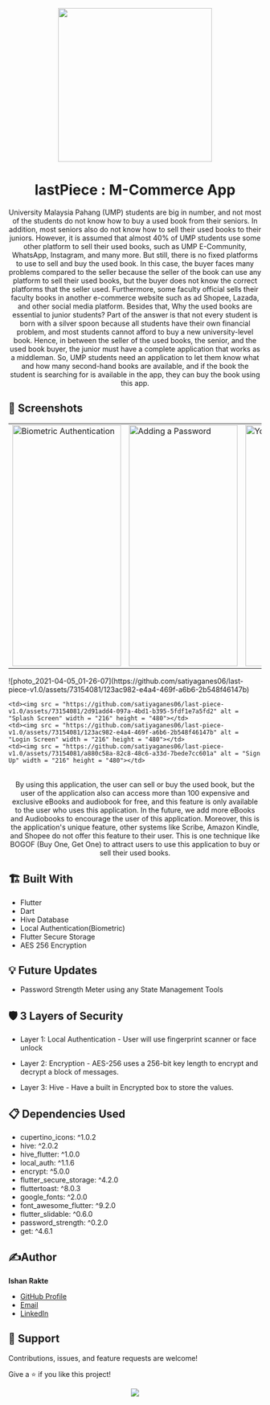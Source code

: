 

<p align="center">
<img src="https://github.com/satiyaganes06/last-piece-v1.0/assets/73154081/1c24425d-d188-4db7-af5d-d636b2b6a379" width = "306"  class="center">
</p>
<h1 align="center">lastPiece : M-Commerce App</h1>

<p align="center">University Malaysia Pahang (UMP) students are big in number, and not most of the students do not know how to buy a used book from their seniors. In addition, most seniors also do not know how to sell their used books to their juniors. However, it is assumed that almost 40% of UMP students use some other platform to sell their used books, such as UMP E-Community, WhatsApp, Instagram, and many more.  But still, there is no fixed platforms to use to sell and buy the used book. In this case, the buyer faces many problems compared to the seller because the seller of the book can use any platform to sell their used books, but the buyer does not know the correct platforms that the seller used. Furthermore, some faculty official sells their faculty books in another e-commerce website such as ad Shopee, Lazada, and other social media platform. Besides that, Why the used books are essential to junior students? Part of the answer is that not every student is born with a silver spoon because all students have their own financial problem, and most students cannot afford to buy a new university-level book.
Hence, in between the seller of the used books, the senior, and the used book buyer, the junior must have a complete application that works as a middleman. So, UMP students need an application to let them know what and how many second-hand books are available, and if the book the student is searching for is available in the app, they can buy the book using this app. </p>

## 📱 Screenshots

<table>
  <tr>
    <td><img src = "https://github.com/IshanRakte/flutter_password_manager/blob/main/screenshots/Screenshot_20220614-202411.jpg" alt = "Biometric Authentication" width = "216" height = "480"></td>
    <td><img src = "https://github.com/IshanRakte/flutter_password_manager/blob/main/screenshots/Screenshot_20220614-202715.jpg" alt = "Adding a Password" width = "216" height = 480"></td>
    <td><img src = "https://github.com/IshanRakte/flutter_password_manager/blob/main/screenshots/Screenshot_20220614-202622.jpg" alt = "Your Passwords" width = "216" height = "480"></td>
  </tr>
</table>
<table>
  <tr>![photo_2021-04-05_01-26-07](https://github.com/satiyaganes06/last-piece-v1.0/assets/73154081/123ac982-e4a4-469f-a6b6-2b548f46147b)

    <td><img src = "https://github.com/satiyaganes06/last-piece-v1.0/assets/73154081/2d91add4-097a-4bd1-b395-5fdf1e7a5fd2" alt = "Splash Screen" width = "216" height = "480"></td>
    <td><img src = "https://github.com/satiyaganes06/last-piece-v1.0/assets/73154081/123ac982-e4a4-469f-a6b6-2b548f46147b" alt = "Login Screen" width = "216" height = "480"></td>
    <td><img src = "https://github.com/satiyaganes06/last-piece-v1.0/assets/73154081/a880c58a-82c8-48c6-a33d-7bede7cc601a" alt = "Sign Up" width = "216" height = "480"></td>
  </tr>
</table>

<p align="center">By using this application, the user can sell or buy the used book, but the user of the application also can access more than 100 expensive and exclusive eBooks and audiobook for free, and this feature is only available to the user who uses this application.  In the future, we add more eBooks and Audiobooks to encourage the user of this application. Moreover, this is the application's unique feature, other systems like Scribe, Amazon Kindle, and Shopee do not offer this feature to their user. This is one technique like BOGOF (Buy One, Get One) to attract users to use this application to buy or sell their used books. </p>


 ## 🏗️ Built With

- Flutter
- Dart
- Hive Database
- Local Authentication(Biometric)
- Flutter Secure Storage
- AES 256 Encryption
      
## 💡 Future Updates

- Password Strength Meter using any State Management Tools
      
## 🛡️ 3 Layers of Security
- Layer 1:
Local Authentication - User will use fingerprint scanner or face unlock 
      
- Layer 2:
Encryption - AES-256 uses a 256-bit key length to encrypt and decrypt a block of messages.
      
- Layer 3:
Hive - Have a built in Encrypted box to store the values.
      
      
      
## 📋 Dependencies Used
- cupertino_icons: ^1.0.2
- hive: ^2.0.2
- hive_flutter: ^1.0.0
- local_auth: ^1.1.6
- encrypt: ^5.0.0
- flutter_secure_storage: ^4.2.0
- fluttertoast: ^8.0.3
- google_fonts: ^2.0.0
- font_awesome_flutter: ^9.2.0
- flutter_slidable: ^0.6.0
- password_strength: ^0.2.0
- get: ^4.6.1      
      
 ## ✍️Author

**Ishan Rakte**

- [GitHub Profile](https://github.com/IshanRakte)
- [Email](mailto:ishan.rakte@gmail.com?subject=Hi "Hi!" )
- [LinkedIn](https://www.linkedin.com/in/ishanrakte/)    
      
## 🤝 Support

Contributions, issues, and feature requests are welcome!

Give a ⭐️ if you like this project!

<div align="center">
<img src="https://img.shields.io/github/followers/ishanrakte.svg?style=social&label=Follow"></img>
      
<!-- # flutter_password_manager

A new Flutter project.

## Getting Started

This project is a starting point for a Flutter application.

A few resources to get you started if this is your first Flutter project:

- [Lab: Write your first Flutter app](https://flutter.dev/docs/get-started/codelab)
- [Cookbook: Useful Flutter samples](https://flutter.dev/docs/cookbook)

For help getting started with Flutter, view our
[online documentation](https://flutter.dev/docs), which offers tutorials,
samples, guidance on mobile development, and a full API reference. -->
